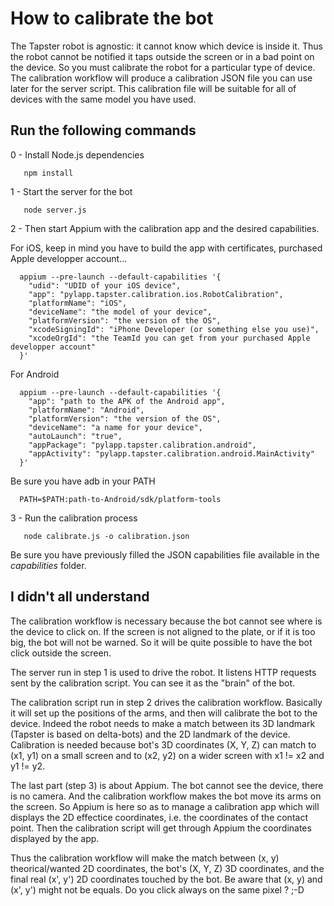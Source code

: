 # How to calibrate the bot

The Tapster robot is agnostic: it cannot know which device is inside it. Thus the robot cannot be notified it taps outside the screen or in a bad point on the device. So you must calibrate the robot for a particular type of device. The calibration workflow will produce a calibration JSON file you can use later for the server script. This calibration file will be suitable for all of devices with the same model you have used.

## Run the following commands

0 - Install Node.js dependencies
```shell
   npm install
```

1 - Start the server for the bot
```shell
   node server.js
```

2 - Then start Appium with the calibration app and the desired capabilities.

For iOS, keep in mind you have to build the app with certificates, purchased Apple developper account...
```shell
  appium --pre-launch --default-capabilities '{
    "udid": "UDID of your iOS device",
    "app": "pylapp.tapster.calibration.ios.RobotCalibration",
    "platformName": "iOS",
    "deviceName": "the model of your device",
    "platformVersion": "the version of the OS",
    "xcodeSigningId": "iPhone Developer (or something else you use)",
    "xcodeOrgId": "the TeamId you can get from your purchased Apple developper account"
  }'
```

For Android
```shell
  appium --pre-launch --default-capabilities '{
    "app": "path to the APK of the Android app",
    "platformName": "Android",
    "platformVersion": "the version of the OS",
    "deviceName": "a name for your device",
    "autoLaunch": "true",
    "appPackage": "pylapp.tapster.calibration.android",
    "appActivity": "pylapp.tapster.calibration.android.MainActivity"
  }'
```

Be sure you have adb in your PATH
```shell
  PATH=$PATH:path-to-Android/sdk/platform-tools
```

3 - Run the calibration process
```shell
   node calibrate.js -o calibration.json
```

Be sure you have previously filled the JSON capabilities file available in the _capabilities_ folder.


## I didn't all understand

The calibration workflow is necessary because the bot cannot see where is the device to click on.
If the screen is not aligned to the plate, or if it is too big, the bot will not be warned.
So it will be quite possible to have the bot click outside the screen.  

The server run in step 1 is used to drive the robot. It listens HTTP requests sent by the calibration script.
You can see it as the "brain" of the bot.  

The calibration script run in step 2 drives the calibration workflow.
Basically it will set up the positions of the arms, and then will calibrate the bot to the device.
Indeed the robot needs to make a match between its 3D landmark (Tapster is based on delta-bots) and the 2D landmark of the device.
Calibration is needed because bot's 3D coordinates (X, Y, Z) can match to (x1, y1) on a small screen and to (x2, y2) on a wider screen with x1 != x2 and y1 != y2.  

The last part (step 3) is about Appium. The bot cannot see the device, there is no camera. And the calibration workflow makes the bot move its arms on the screen.
So Appium is here so as to manage a calibration app which will displays the 2D effectice coordinates, i.e. the coordinates of the contact point.
Then the calibration script will get through Appium the coordinates displayed by the app.  

Thus the calibration workflow will make the match between (x, y) theorical/wanted 2D coordinates, the bot's (X, Y, Z) 3D coordinates, and the final real (x', y') 2D coordinates touched by the bot.
Be aware that (x, y) and (x', y') might not be equals. Do you click always on the same pixel ? ;-D
